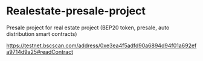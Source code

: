 # Realestate-presale-project

Presale project for real estate project (BEP20 token, presale, auto distribution smart contracts)

https://testnet.bscscan.com/address/0xe3ea4f5adfd90a6894d94f01a692efa9714d9a25#readContract
